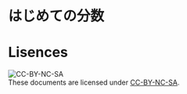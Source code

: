 
# はじめての分数

# Lisences

![CC-BY-NC-SA](https://i.creativecommons.org/l/by-nc-sa/4.0/88x31.png "CC-BY-NC-SA")  
These documents are licensed under [CC-BY-NC-SA](http://creativecommons.org/licenses/by-nc-sa/4.0/).

